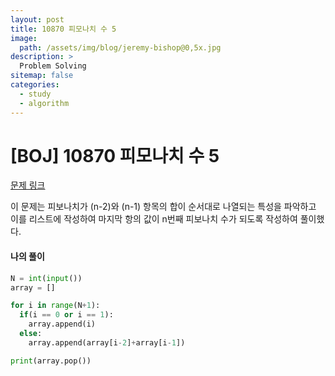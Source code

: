 ```yaml
---
layout: post
title: 10870 피모나치 수 5
image:
  path: /assets/img/blog/jeremy-bishop@0,5x.jpg
description: >
  Problem Solving
sitemap: false
categories:
  - study
  - algorithm
---
```


# [BOJ] 10870 피모나치 수 5

[문제 링크](boj.kr/=10870)

이 문제는 피보나치가 (n-2)와 (n-1) 항목의 합이 순서대로 나열되는 특성을 파악하고
이를 리스트에 작성하여 마지막 항의 값이 n번째 피보나치 수가 되도록 작성하여 풀이했다.


#### 나의 풀이

```python
N = int(input())
array = []

for i in range(N+1):
  if(i == 0 or i == 1):
    array.append(i)
  else:
    array.append(array[i-2]+array[i-1])

print(array.pop())
```
